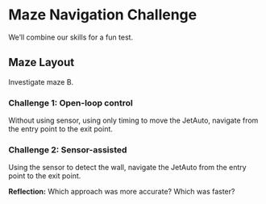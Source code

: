 # Maze Navigation Challenge

We’ll combine our skills for a fun test.

## Maze Layout

Investigate maze B. 

### Challenge 1: Open-loop control

Without using sensor, using only timing to move the JetAuto, navigate from the entry point to the exit point.

### Challenge 2: Sensor-assisted

Using the sensor to detect the wall, navigate the JetAuto from the entry point to the exit point.
<!-- ![Maze layout](/public/images/06_maze_layout.svg) -->

**Reflection:**
Which approach was more accurate? Which was faster?